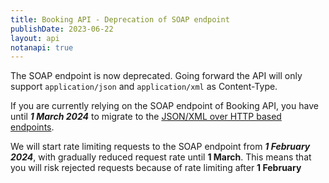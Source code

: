```yaml
---
title: Booking API - Deprecation of SOAP endpoint
publishDate: 2023-06-22
layout: api
notanapi: true
---
```


The SOAP endpoint is now deprecated. Going forward the API will only support `application/json` and `application/xml` 
as Content-Type.

If you are currently relying on the SOAP endpoint of Booking API, you have until ___1 March 2024___ to
migrate to the [JSON/XML over HTTP based endpoints](/api/booking/#make-a-booking-post). 

We will start rate limiting requests to the SOAP endpoint from ___1 February 2024___, with gradually reduced
request rate until __1 March__. This means that you will risk rejected requests because of rate limiting after
__1 February__
